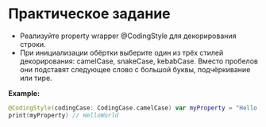 # Практическое задание

- Реализуйте property wrapper @CodingStyle для декорирования строки.
- При инициализации обёртки выберите один из трёх стилей декорирования: camelCase, snakeCase, kebabCase. Вместо пробелов они подставят следующее слово с большой буквы, подчёркивание или тире.

**Example:**

```swift
@CodingStyle(codingCase: CodingCase.camelCase) var myProperty = "Hello World"
print(myProperty) // HelloWorld
 ```

